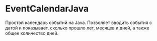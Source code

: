 # EventCalendarJava
Простой календарь событий на Java.   Позволяет вводить события с датой и показывает, сколько прошло лет, месяцев и дней, а также общее количество дней.
